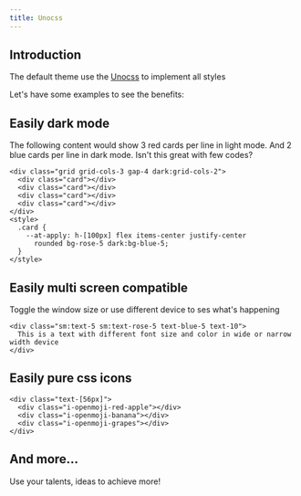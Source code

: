 ```yaml
---
title: Unocss
---
```


## Introduction

The default theme use the [Unocss](https://github.com/unocss/unocss) to implement all styles

Let's have some examples to see the benefits:

## Easily dark mode

The following content would show 3 red cards per line in light mode.
And 2 blue cards per line in dark mode.
Isn't this great with few codes?

```svelte live
<div class="grid grid-cols-3 gap-4 dark:grid-cols-2">
  <div class="card"></div>
  <div class="card"></div>
  <div class="card"></div>
  <div class="card"></div>
</div>
<style>
  .card {
    --at-apply: h-[100px] flex items-center justify-center
      rounded bg-rose-5 dark:bg-blue-5;
  }
</style>
```

## Easily multi screen compatible

Toggle the window size or use different device to ses what's happening

```svelte live
<div class="sm:text-5 sm:text-rose-5 text-blue-5 text-10">
  This is a text with different font size and color in wide or narrow width device
</div>
```

## Easily pure css icons

```svelte live
<div class="text-[56px]">
  <div class="i-openmoji-red-apple"></div>
  <div class="i-openmoji-banana"></div>
  <div class="i-openmoji-grapes"></div>
</div>
```

## And more...

Use your talents, ideas to achieve more!
